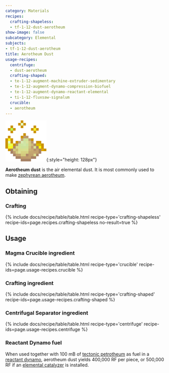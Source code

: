 ```yaml
---
category: Materials
recipes:
  crafting-shapeless:
  - tf-1-12-dust-aerotheum
show-image: false
subcategory: Elemental
subjects:
- tf-1-12-dust-aerotheum
title: Aerotheum Dust
usage-recipes:
  centrifuge:
  - dust-aerotheum
  crafting-shaped:
  - te-1-12-augment-machine-extruder-sedimentary
  - te-1-12-augment-dynamo-compression-biofuel
  - te-1-12-augment-dynamo-reactant-elemental
  - ti-1-12-fluxsaw-signalum
  crucible:
  - aerotheum
---
```


![Aerotheum dust](/assets/images/docs/1.12/thermal-foundation/dust-aerotheum.gif){:style="height: 128px"}


**Aerotheum dust** is the air elemental dust. It is most commonly used to make
[zephyrean aerotheum](../zephyrean-aerotheum/).


Obtaining
---------

### Crafting
{% include docs/recipe/table/table.html recipe-type='crafting-shapeless' recipe-ids=page.recipes.crafting-shapeless no-result=true %}


Usage
-----

### Magma Crucible ingredient
{% include docs/recipe/table/table.html recipe-type='crucible' recipe-ids=page.usage-recipes.crucible %}

### Crafting ingredient
{% include docs/recipe/table/table.html recipe-type='crafting-shaped' recipe-ids=page.usage-recipes.crafting-shaped %}

### Centrifugal Separator ingredient
{% include docs/recipe/table/table.html recipe-type='centrifuge' recipe-ids=page.usage-recipes.centrifuge %}

### Reactant Dynamo fuel
When used together with 100 mB of [tectonic petrotheum](../tectonic-petrotheum/)
as fuel in a [reactant dynamo](../../thermal-expansion/reactant-dynamo/),
aerotheum dust yields 400,000 RF per piece, or 500,000 RF if an [elemental
catalyzer](../../thermal-expansion/augment-elemental-catalyzer/) is installed.
